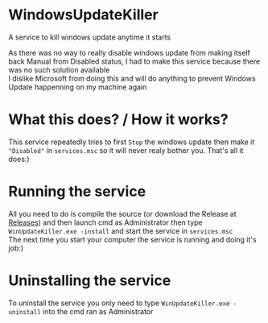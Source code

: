# WindowsUpdateKiller
A service to kill windows update anytime it starts

As there was no way to really disable windows update from making itself back Manual from Disabled status, I had to make this service because there was no such solution available  
I dislike Microsoft from doing this and will do anything to prevent Windows Update happenning on my machine again

# What this does? / How it works?
This service repeatedly tries to first `Stop` the windows update then make it `"Disabled"` in `services.msc` so it will never realy bother you. That's all it does:)

# Running the service
All you need to do is compile the source (or download the Release at [Releases](https://github.com/etheaven/WindowsUpdateKiller/releases/tag/1.0)) and then launch cmd as Administrator then type `WinUpdateKiller.exe -install` and start the service in `services.msc`  
The next time you start your computer the service is running and doing it's job:)

# Uninstalling the service
To uninstall the service you only need to type `WinUpdateKiller.exe -uninstall` into the cmd ran as Administrator
